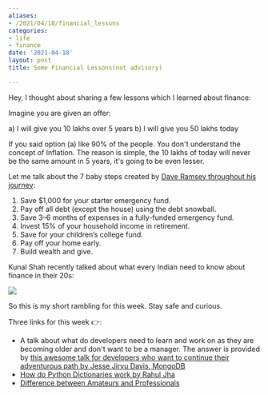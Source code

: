```yaml
---
aliases:
- /2021/04/18/financial_lessons
categories:
- life
- finance
date: '2021-04-18'
layout: post
title: Some Financial Lessons(not advisory)

---
```


Hey, I thought about sharing a few lessons which I learned about finance:

Imagine you are given an offer: 

a) I will give you 10 lakhs over 5 years
b) I will give you 50 lakhs today

If you said option (a) like 90% of the people. You don't understand the concept of Inflation. The reason is simple, the 10 lakhs
of today will never be the same amount in 5 years, it's going to be even lesser.

Let me talk about the 7 baby steps created by [Dave Ramsey throughout his journey](https://www.youtube.com/watch?v=r1NJzEYARlM):

1. Save $1,000 for your starter emergency fund.
2. Pay off all debt (except the house) using the debt snowball.
3. Save 3–6 months of expenses in a fully-funded emergency fund.
4. Invest 15% of your household income in retirement.
5. Save for your children’s college fund.
6. Pay off your home early.
7. Build wealth and give.


Kunal Shah recently talked about what every Indian need to know about finance in their 20s:

[![](http://img.youtube.com/vi/XGW6VXHsND8/0.jpg)](http://www.youtube.com/watch?v=XGW6VXHsND8 "What every Indian in the 20s needs to know about money?")

So this is my short rambling for this week. Stay safe and curious.

Three links for this week 👉:

- A talk about what do developers need to learn and work on as they are becoming older and don't want to be a manager. The answer is provided by [this awesome talk for developers who want to continue their adventurous path by Jesse Jiryu Davis, MongoDB](https://youtu.be/Prdqc3J26dE)
- [How do Python Dictionaries work by Rahul Jha](https://dev.to/rj722/day-001-how-do-python-dictionaries-work-5aa2)
- [Difference between Amateurs and Professionals](https://cb.janusworx.com/notice/A51NDQbWrsQrkZOSEy)

